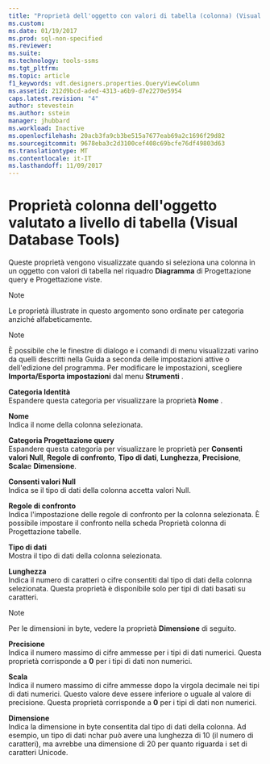 ```yaml
---
title: "Proprietà dell'oggetto con valori di tabella (colonna) (Visual Database Tools) | Microsoft Docs"
ms.custom: 
ms.date: 01/19/2017
ms.prod: sql-non-specified
ms.reviewer: 
ms.suite: 
ms.technology: tools-ssms
ms.tgt_pltfrm: 
ms.topic: article
f1_keywords: vdt.designers.properties.QueryViewColumn
ms.assetid: 212d9bcd-aded-4313-a6b9-d7e2270e5954
caps.latest.revision: "4"
author: stevestein
ms.author: sstein
manager: jhubbard
ms.workload: Inactive
ms.openlocfilehash: 20acb3fa9cb3be515a7677eab69a2c1696f29d82
ms.sourcegitcommit: 9678eba3c2d3100cef408c69bcfe76df49803d63
ms.translationtype: MT
ms.contentlocale: it-IT
ms.lasthandoff: 11/09/2017
---
```

# <a name="table-valued-object-column-properties-visual-database-tools"></a>Proprietà colonna dell'oggetto valutato a livello di tabella (Visual Database Tools)
Queste proprietà vengono visualizzate quando si seleziona una colonna in un oggetto con valori di tabella nel riquadro **Diagramma** di Progettazione query e Progettazione viste.  
  
> [!NOTE]  
> Le proprietà illustrate in questo argomento sono ordinate per categoria anziché alfabeticamente.  
  
> [!NOTE]  
> È possibile che le finestre di dialogo e i comandi di menu visualizzati varino da quelli descritti nella Guida a seconda delle impostazioni attive o dell'edizione del programma. Per modificare le impostazioni, scegliere **Importa/Esporta impostazioni** dal menu **Strumenti** .  
  
**Categoria Identità**  
Espandere questa categoria per visualizzare la proprietà **Nome** .  
  
**Nome**  
Indica il nome della colonna selezionata.  
  
**Categoria Progettazione query**  
Espandere questa categoria per visualizzare le proprietà per **Consenti valori Null**, **Regole di confronto**, **Tipo di dati**, **Lunghezza**, **Precisione**, **Scala**e **Dimensione**.  
  
**Consenti valori Null**  
Indica se il tipo di dati della colonna accetta valori Null.  
  
**Regole di confronto**  
Indica l'impostazione delle regole di confronto per la colonna selezionata. È possibile impostare il confronto nella scheda Proprietà colonna di Progettazione tabelle.  
  
**Tipo di dati**  
Mostra il tipo di dati della colonna selezionata.  
  
**Lunghezza**  
Indica il numero di caratteri o cifre consentiti dal tipo di dati della colonna selezionata. Questa proprietà è disponibile solo per tipi di dati basati su caratteri.  
  
> [!NOTE]  
> Per le dimensioni in byte, vedere la proprietà **Dimensione** di seguito.  
  
**Precisione**  
Indica il numero massimo di cifre ammesse per i tipi di dati numerici. Questa proprietà corrisponde a **0** per i tipi di dati non numerici.  
  
**Scala**  
Indica il numero massimo di cifre ammesse dopo la virgola decimale nei tipi di dati numerici. Questo valore deve essere inferiore o uguale al valore di precisione. Questa proprietà corrisponde a **0** per i tipi di dati non numerici.  
  
**Dimensione**  
Indica la dimensione in byte consentita dal tipo di dati della colonna. Ad esempio, un tipo di dati nchar può avere una lunghezza di 10 (il numero di caratteri), ma avrebbe una dimensione di 20 per quanto riguarda i set di caratteri Unicode.  
  
